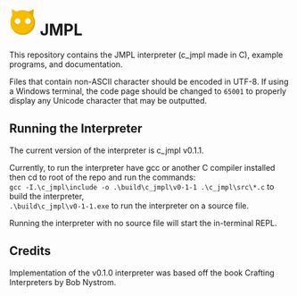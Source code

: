 # <img src="assets/JMPLMascot.png" height="48px"/> JMPL

This repository contains the JMPL interpreter (c_jmpl made in C), example programs, and documentation.

Files that contain non-ASCII character should be encoded in UTF-8. If using a Windows terminal, the code page should be changed to `65001` to properly display any Unicode character that may be outputted.

## Running the Interpreter
The current version of the interpreter is c_jmpl v0.1.1.

Currently, to run the interpreter have gcc or another C compiler installed then cd to root of the repo and run the commands:\
`gcc -I.\c_jmpl\include -o .\build\c_jmpl\v0-1-1 .\c_jmpl\src\*.c` to build the interpreter, \
`.\build\c_jmpl\v0-1-1.exe` to run the interpreter on a source file.

Running the interpreter with no source file will start the in-terminal REPL.

## Credits
Implementation of the v0.1.0 interpreter was based off the book Crafting Interpreters by Bob Nystrom.
